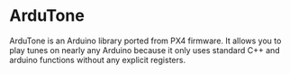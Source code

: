 # ArduTone
ArduTone is an Arduino library ported from PX4 firmware. It allows you to play tunes on nearly any Arduino because it only uses standard C++ and arduino functions without any explicit registers.
